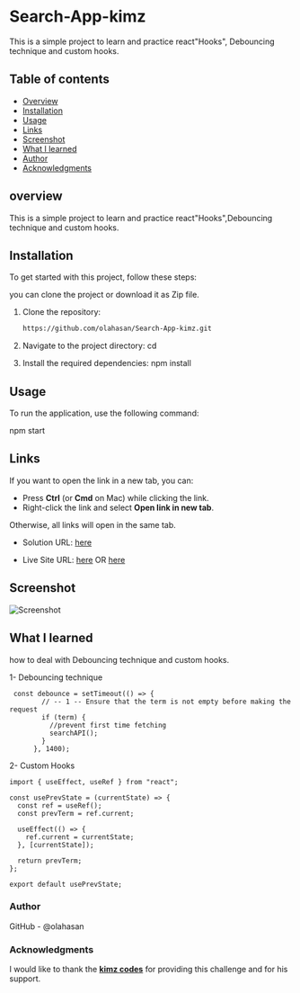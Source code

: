 # Search-App-kimz

This is a simple project to learn and practice react"Hooks", Debouncing technique and custom hooks. 

## Table of contents

- [Overview](#overview)
- [Installation](#Installation)
- [Usage](#Usage)
- [Links](#Links)
- [Screenshot](#Screenshot)
- [What I learned](#what-i-learned)
- [Author](#author)
- [Acknowledgments](#Acknowledgments)


## overview
This is a simple project to learn and practice react"Hooks",Debouncing technique and custom hooks. 


## Installation
To get started with this project, follow these steps:

you can clone the project or download it as Zip file.

1. Clone the repository:
   ```bash
   https://github.com/olahasan/Search-App-kimz.git

2. Navigate to the project directory:
   cd <project-directory>

3. Install the required dependencies:
   npm install   


## Usage
To run the application, use the following command:

npm start


## Links

If you want to open the link in a new tab, you can:

- Press **Ctrl** (or **Cmd** on Mac) while clicking the link.
- Right-click the link and select **Open link in new tab**.

Otherwise, all links will open in the same tab.


- Solution URL: [here](https://github.com/olahasan/Search-App-kimz)

- Live Site URL: [here](https://search-app-kimz.surge.sh/) OR [here](https://search-app-kimz.netlify.app/)

 ## Screenshot
 

![Screenshot](./public/pic.jpg)

## What I learned
how to deal with Debouncing technique and custom hooks.

1- Debouncing technique
```
 const debounce = setTimeout(() => {
        // -- 1 -- Ensure that the term is not empty before making the request
        if (term) {
          //prevent first time fetching
          searchAPI();
        }
      }, 1400);
```

2- Custom Hooks 

```
import { useEffect, useRef } from "react";

const usePrevState = (currentState) => {
  const ref = useRef();
  const prevTerm = ref.current;

  useEffect(() => {
    ref.current = currentState;
  }, [currentState]);

  return prevTerm;
};

export default usePrevState;
```

### Author

GitHub - @olahasan

### Acknowledgments

I would like to thank the **[kimz codes](https://www.youtube.com/@kimzcodes)** for providing this challenge and for his support.


